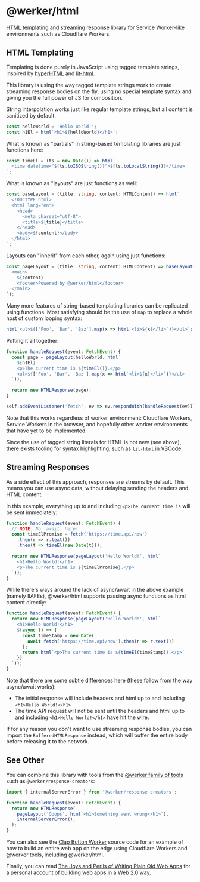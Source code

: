 # @werker/html

[HTML templating](#html-templating) and [streaming response](#streaming-responses) library for Service Worker-like environments such as Cloudflare Workers.


## HTML Templating

Templating is done purely in JavaScript using tagged template strings, inspired by [hyperHTML](https://github.com/WebReflection/hyperhtml) and [lit-html](https://github.com/polymer/lit-html). 

This library is using the way tagged template strings work to create streaming response bodies on the fly,
using no special template syntax and giving you the full power of JS for composition. 

String interpolation works just like regular template strings,
but all content is sanitized by default.

```ts
const helloWorld = 'Hello World!';
const h1El = html`<h1>${helloWorld}</h1>`;
```

What is known as "partials" in string-based templating libraries are just functions here:

```ts
const timeEl = (ts = new Date()) => html`
  <time datetime="${ts.toISOString()}">${ts.toLocalString()}</time>
`;
```

What is known as "layouts" are just functions as well:

```ts
const baseLayout = (title: string, content: HTMLContent) => html`
  <!DOCTYPE html>
  <html lang="en">
    <head>
      <meta charset="utf-8">
      <title>${title}</title>
    </head>
    <body>${content}</body>
  </html>
`;
```

Layouts can "inherit" from each other, again using just functions:

```ts
const pageLayout = (title: string, content: HTMLContent) => baseLayout(title, html`
  <main>
    ${content}
    <footer>Powered by @werker/html</footer>
  </main>
`);
```

Many more features of string-based templating libraries can be replicated using functions.
Most satisfying should be the use of `map` to replace a whole host of custom looping syntax:

```ts
html`<ul>${['Foo', 'Bar', 'Baz'].map(x => html`<li>${x}</li>`)}</ul>`;
```

Putting it all together:

```ts
function handleRequest(event: FetchEvent) {
  const page = pageLayout(helloWorld, html`
    ${h1El}
    <p>The current time is ${timeEl()}.</p>
    <ul>${['Foo', 'Bar', 'Baz'].map(x => html`<li>${x}</li>`)}</ul>
  `));

  return new HTMLResponse(page);
}

self.addEventListener('fetch', ev => ev.respondWith(handleRequest(ev)));
```

Note that this works regardless of worker environment: Cloudflare Workers, Service Workers in the browser, and hopefully other worker environments that have yet to be implemented.

Since the use of tagged string literals for HTML is not new (see above), there exists tooling for syntax highlighting, such as [`lit-html` in VSCode](https://marketplace.visualstudio.com/items?itemName=bierner.lit-html).


## Streaming Responses

As a side effect of this approach, responses are streams by default. This means you can use async data, without delaying sending the headers and HTML content. 

In this example, everything up to and including `<p>The current time is` will be sent immediately:

```ts
function handleRequest(event: FetchEvent) {
  // NOTE: No `await` here!
  const timeElPromise = fetch('https://time.api/now')
    .then(r => r.text())
    .then(t => timeEl(new Date(t)));

  return new HTMLResponse(pageLayout('Hello World!', html`
    <h1>Hello World!</h1>
    <p>The current time is ${timeElPromise}.</p>
  `));
}
```

While there's ways around the lack of async/await in the above example (namely IIAFEs), @werker/html supports passing async functions as html content directly:

```ts
function handleRequest(event: FetchEvent) {
  return new HTMLResponse(pageLayout('Hello World!', html`
    <h1>Hello World!</h1>
    ${async () => {
      const timeStamp = new Date(
        await fetch('https://time.api/now').then(r => r.text())
      );
      return html`<p>The current time is ${timeEl(timeStamp)}.</p>`
    }}
  `));
}
```

Note that there are some subtle differences here (these follow from the way async/await works):
- The initial response will include headers and html up to and including `<h1>Hello World!</h1>`
- The time API request will not be sent until the headers and html up to and including `<h1>Hello World!</h1>` have hit the wire.

If for any reason you don't want to use streaming response bodies, you can import the `BufferedHTMLResponse` instead, which will buffer the entire body before releasing it to the network.

## See Other
You can combine this library with tools from the [@werker family of tools](https://github.com/worker-utils) such as `@werker/response-creators`:

```ts
import { internalServerError } from '@werker/response-creators';

function handleRequest(event: FetchEvent) {
  return new HTMLResponse(
    pageLayout('Ooops', html`<h1>Something went wrong</h1>`), 
    internalServerError(),
  );
}
```

You can also see the [Clap Button Worker](https://github.com/getclaps/worker) source code for an example of how to build an entire web app on the edge using Cloudflare Workers and @werker tools, including @werker/html.

Finally, you can read [The Joys and Perils of Writing Plain Old Web Apps](https://qwtel.com/posts/software/the-joys-and-perils-of-writing-plain-old-web-apps/) for a personal account of building web apps in a Web 2.0 way. 
